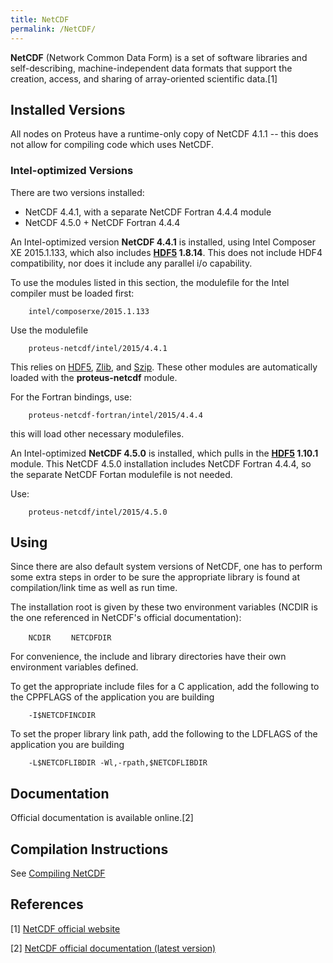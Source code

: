 ```yaml
---
title: NetCDF
permalink: /NetCDF/
---
```


**NetCDF** (Network Common Data Form) is a set of software libraries and
self-describing, machine-independent data formats that support the
creation, access, and sharing of array-oriented scientific data.[1]

Installed Versions
------------------

All nodes on Proteus have a runtime-only copy of NetCDF 4.1.1 -- this
does not allow for compiling code which uses NetCDF.

### Intel-optimized Versions

There are two versions installed:

-   NetCDF 4.4.1, with a separate NetCDF Fortran 4.4.4 module
-   NetCDF 4.5.0 + NetCDF Fortran 4.4.4

An Intel-optimized version **NetCDF 4.4.1** is installed, using Intel
Composer XE 2015.1.133, which also includes **[HDF5](/HDF5 "wikilink")
1.8.14**. This does not include HDF4 compatibility, nor does it include
any parallel i/o capability.

To use the modules listed in this section, the modulefile for the Intel
compiler must be loaded first:

`    intel/composerxe/2015.1.133`

Use the modulefile

`    proteus-netcdf/intel/2015/4.4.1`

This relies on [HDF5](/HDF5 "wikilink"), [Zlib](/Zlib "wikilink"), and
[Szip](/Szip "wikilink"). These other modules are automatically loaded
with the **proteus-netcdf** module.

For the Fortran bindings, use:

`    proteus-netcdf-fortran/intel/2015/4.4.4`

this will load other necessary modulefiles.

An Intel-optimized **NetCDF 4.5.0** is installed, which pulls in the
**[HDF5](/HDF5 "wikilink") 1.10.1** module. This NetCDF 4.5.0
installation includes NetCDF Fortran 4.4.4, so the separate NetCDF
Fortan modulefile is not needed.

Use:

`    proteus-netcdf/intel/2015/4.5.0`

Using
-----

Since there are also default system versions of NetCDF, one has to
perform some extra steps in order to be sure the appropriate library is
found at compilation/link time as well as run time.

The installation root is given by these two environment variables (NCDIR
is the one referenced in NetCDF's official documentation):

`    NCDIR`
`    NETCDFDIR`

For convenience, the include and library directories have their own
environment variables defined.

To get the appropriate include files for a C application, add the
following to the CPPFLAGS of the application you are building

`    -I$NETCDFINCDIR`

To set the proper library link path, add the following to the LDFLAGS of
the application you are building

`    -L$NETCDFLIBDIR -Wl,-rpath,$NETCDFLIBDIR`

Documentation
-------------

Official documentation is available online.[2]

Compilation Instructions
------------------------

See [Compiling NetCDF](/Compiling_NetCDF "wikilink")

References
----------

<references/>

[1] [NetCDF official website](http://www.unidata.ucar.edu/software/netcdf/)

[2] [NetCDF official documentation (latest version)](http://www.unidata.ucar.edu/software/netcdf/docs/index.html)